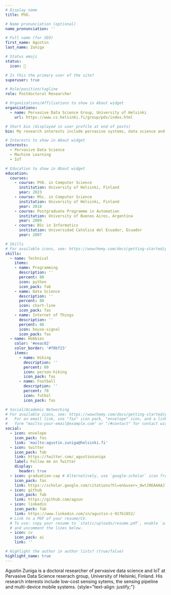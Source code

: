 ```yaml
---
# Display name
title: PhD.

# Name pronunciation (optional)
name_pronunciation: ''

# Full name (for SEO)
first_name: Agustin
last_name: Zuniga

# Status emoji
status:
  icon: 🦊

# Is this the primary user of the site?
superuser: true

# Role/position/tagline
role: Postdoctoral Researcher

# Organizations/Affiliations to show in About widget
organizations:
  - name: Pervasive Data Science Group, University of Helsinki
    url: https://www.cs.helsinki.fi/group/pds/index.html

# Short bio (displayed in user profile at end of posts)
bio: My research interests include pervasive systems, data science and the Internet of Things.

# Interests to show in About widget
interests:
  - Pervasive Data Science
  - Machine Learning
  - IoT

# Education to show in About widget
education:
  courses:
    - course: PhD. in Computer Science
      institution: University of Helsinki, Finland
      year: 2023
    - course: MSc. in Computer Science
      institution: University of Helsinki, Finland
      year: 2018
    - course: Postgraduate Programme in Automation
      institution: University of Buenos Aires, Argentina
      year: 2009
    - course: BSc in Informatics
      institution: Universidad Catolica del Ecuador, Ecuador
      year: 2007

# Skills
# For available icons, see: https://wowchemy.com/docs/getting-started/page-builder/#icons
skills:
  - name: Technical
    items:
    - name: Programming
      description: ''
      percent: 80
      icon: python
      icon_pack: fab
    - name: Data Science
      description: ''
      percent: 80
      icon: chart-line
      icon_pack: fas
    - name: Internet of Things
      description: ''
      percent: 80
      icon: house-signal
      icon_pack: fas
  - name: Hobbies
    color: '#eeac02'
    color_border: '#f0bf23'
    items:
      - name: Hiking
        description: ''
        percent: 80
        icon: person-hiking
        icon_pack: fas
      - name: Football
        description: ''
        percent: 70
        icon: futbol
        icon_pack: fas

# Social/Academic Networking
# For available icons, see: https://wowchemy.com/docs/getting-started/page-builder/#icons
#   For an email link, use "fas" icon pack, "envelope" icon, and a link in the
#   form "mailto:your-email@example.com" or "/#contact" for contact widget.
social:
  - icon: envelope
    icon_pack: fas
    link: 'mailto:agustin.zuniga@helsinki.fi'
  - icon: twitter
    icon_pack: fab
    link: https://twitter.com/_agustinzuniga
    label: Follow me on Twitter
    display:
      header: true
  - icon: graduation-cap # Alternatively, use `google-scholar` icon from `ai` icon pack
    icon_pack: fas
    link: https://scholar.google.com/citations?hl=en&user=_0wtJ0EAAAAJ
  - icon: github
    icon_pack: fab
    link: https://github.com/agzun
  - icon: linkedin
    icon_pack: fab
    link: https://www.linkedin.com/in/agustin-z-917b1852/
  # Link to a PDF of your resume/CV.
  # To use: copy your resume to `static/uploads/resume.pdf`, enable `ai` icons in `params.yaml`,
  # and uncomment the lines below.
  - icon: cv
    icon_pack: ai
    link: ''

# Highlight the author in author lists? (true/false)
highlight_name: true
---
```


Agustin Zuniga is a doctoral researcher of pervasive data science and IoT at Pervasive Data Science reserach group, University of Helsinki, Finland. His research interests include low-cost sensing sytems, the sensing pipeline and multi-device mobile systems.
{style="text-align: justify;"}
